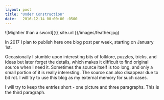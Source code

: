 ```yaml
---
layout: post
title: "Under Construction"
date:   2016-12-14 00:00:00 -0500
---
```


![Mightier than a sword]({{ site.url }}/images/feather.jpg)

In 2017 I plan to publish here one blog post per week, starting on January 1st.

<!--more-->

Occasionally I stumble upon interesting bits of folklore, puzzles, tricks, and ideas but 
later forget the details, which makes it difficult to find original source when I need it.
Sometimes the source itself is too long, and only a small portion of it is really
interesting. The source can also disappear due to bit rot. I will try to use this 
blog as my external memory for such cases.

I will try to keep the entries short - one picture and three paragraphs. This is the third
paragraph.